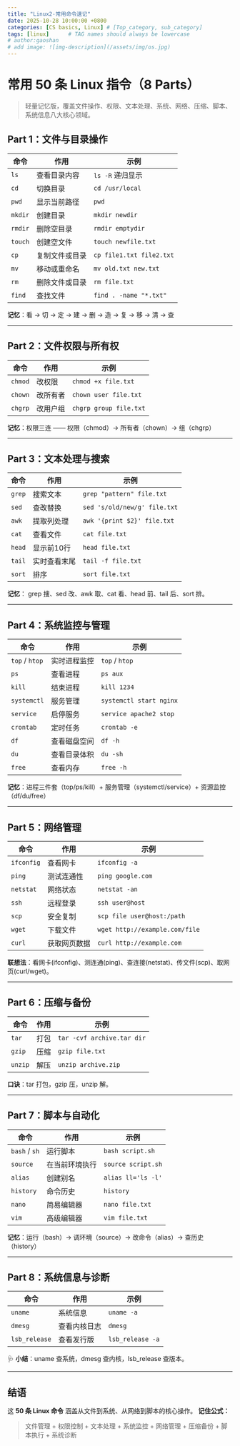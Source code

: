 ```yaml
---
title: "Linux2-常用命令速记"
date: 2025-10-28 10:00:00 +0800
categories: [CS basics, Linux] # [Top_category, sub_category]
tags: [linux]      # TAG names should always be lowercase
# author:gaoshan
# add image: ![img-description](/assets/img/os.jpg)
---
```


# 常用 50 条 Linux 指令（8 Parts）

> 轻量记忆版，覆盖文件操作、权限、文本处理、系统、网络、压缩、脚本、系统信息八大核心领域。


## Part 1：文件与目录操作

| 命令      | 作用      | 示例                       |
| ------- | ------- | ------------------------ |
| `ls`    | 查看目录内容  | `ls -R` 递归显示             |
| `cd`    | 切换目录    | `cd /usr/local`          |
| `pwd`   | 显示当前路径  | `pwd`                    |
| `mkdir` | 创建目录    | `mkdir newdir`           |
| `rmdir` | 删除空目录   | `rmdir emptydir`         |
| `touch` | 创建空文件   | `touch newfile.txt`      |
| `cp`    | 复制文件或目录 | `cp file1.txt file2.txt` |
| `mv`    | 移动或重命名  | `mv old.txt new.txt`     |
| `rm`    | 删除文件或目录 | `rm file.txt`            |
| `find`  | 查找文件    | `find . -name "*.txt"`   |

**记忆**：看 → 切 → 定 → 建 → 删 → 造 → 复 → 移 → 清 → 查

---

## Part 2：文件权限与所有权

| 命令      | 作用   | 示例                     |
| ------- | ---- | ---------------------- |
| `chmod` | 改权限  | `chmod +x file.txt`    |
| `chown` | 改所有者 | `chown user file.txt`  |
| `chgrp` | 改用户组 | `chgrp group file.txt` |

**记忆**：权限三连 —— 权限（chmod）→ 所有者（chown）→ 组（chgrp）

---

## Part 3：文本处理与搜索

| 命令     | 作用     | 示例                           |
| ------ | ------ | ---------------------------- |
| `grep` | 搜索文本   | `grep "pattern" file.txt`    |
| `sed`  | 查改替换   | `sed 's/old/new/g' file.txt` |
| `awk`  | 提取列处理  | `awk '{print $2}' file.txt`  |
| `cat`  | 查看文件   | `cat file.txt`               |
| `head` | 显示前10行 | `head file.txt`              |
| `tail` | 实时查看末尾 | `tail -f file.txt`           |
| `sort` | 排序     | `sort file.txt`              |

**记忆**：
grep 搜、sed 改、awk 取、cat 看、head 前、tail 后、sort 排。

---

## Part 4：系统监控与管理

| 命令             | 作用     | 示例                      |
| -------------- | ------ | ----------------------- |
| `top` / `htop` | 实时进程监控 | `top` / `htop`          |
| `ps`           | 查看进程   | `ps aux`                |
| `kill`         | 结束进程   | `kill 1234`             |
| `systemctl`    | 服务管理   | `systemctl start nginx` |
| `service`      | 启停服务   | `service apache2 stop`  |
| `crontab`      | 定时任务   | `crontab -e`            |
| `df`           | 查看磁盘空间 | `df -h`                 |
| `du`           | 查看目录体积 | `du -sh`                |
| `free`         | 查看内存   | `free -h`               |

**记忆**：进程三件套（top/ps/kill）+ 服务管理（systemctl/service）+ 资源监控（df/du/free）

---

## Part 5：网络管理

| 命令         | 作用     | 示例                             |
| ---------- | ------ | ------------------------------ |
| `ifconfig` | 查看网卡   | `ifconfig -a`                  |
| `ping`     | 测试连通性  | `ping google.com`              |
| `netstat`  | 网络状态   | `netstat -an`                  |
| `ssh`      | 远程登录   | `ssh user@host`                |
| `scp`      | 安全复制   | `scp file user@host:/path`     |
| `wget`     | 下载文件   | `wget http://example.com/file` |
| `curl`     | 获取网页数据 | `curl http://example.com`      |

**联想法**：看网卡(ifconfig)、测连通(ping)、查连接(netstat)、传文件(scp)、取网页(curl/wget)。

---

## Part 6：压缩与备份

| 命令      | 作用 | 示例                         |
| ------- | -- | -------------------------- |
| `tar`   | 打包 | `tar -cvf archive.tar dir` |
| `gzip`  | 压缩 | `gzip file.txt`            |
| `unzip` | 解压 | `unzip archive.zip`        |

**口诀**：tar 打包，gzip 压，unzip 解。

---

## Part 7：脚本与自动化

| 命令            | 作用      | 示例                 |
| ------------- | ------- | ------------------ |
| `bash` / `sh` | 运行脚本    | `bash script.sh`   |
| `source`      | 在当前环境执行 | `source script.sh` |
| `alias`       | 创建别名    | `alias ll='ls -l'` |
| `history`     | 命令历史    | `history`          |
| `nano`        | 简易编辑器   | `nano file.txt`    |
| `vim`         | 高级编辑器   | `vim file.txt`     |

**记忆**：运行（bash）→ 调环境（source）→ 改命令（alias）→ 查历史（history）

---

## Part 8：系统信息与诊断

| 命令            | 作用     | 示例               |
| ------------- | ------ | ---------------- |
| `uname`       | 系统信息   | `uname -a`       |
| `dmesg`       | 查看内核日志 | `dmesg`          |
| `lsb_release` | 查看发行版  | `lsb_release -a` |

🩺 **小结**：uname 查系统，dmesg 查内核，lsb_release 查版本。

---

## 结语

这 **50 条 Linux 命令** 涵盖从文件到系统、从网络到脚本的核心操作。
**记住公式：**

> 文件管理 + 权限控制 + 文本处理 + 系统监控 + 网络管理 + 压缩备份 + 脚本执行 + 系统诊断

